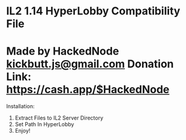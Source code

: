 # IL2 1.14 HyperLobby Compatibility File
Made by HackedNode
kickbutt.js@gmail.com
Donation Link: https://cash.app/$HackedNode
======================================
Installation:

1. Extract Files to IL2 Server Directory
2. Set Path In HyperLobby
3. Enjoy!
